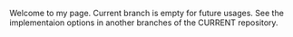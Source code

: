 Welcome to my page. Current branch is empty for future usages. See the implementaion options in another branches of the CURRENT repository.
